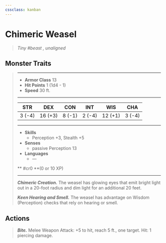 ```yaml
---
cssclass: kanban
---
```


# Chimeric Weasel
>*Tiny #beast , unaligned*
## Monster Traits
>___
>- **Armor Class** 13
>- **Hit Points** 1 (1d4 - 1)
>- **Speed** 30 ft.
>___
>|STR|DEX|CON|INT|WIS|CHA|
>|:---:|:---:|:---:|:---:|:---:|:---:|
>|3 (-4)|16 (+3)|8 (-1)|2 (-4)|12 (+1)|3 (-4)|
>___
>- **Skills**
>	 - Perception +3, Stealth +5
>- **Senses**
>	 - passive Perception 13
>- **Languages**
>	 - —
>
> ** #cr0 **(0 or 10 XP)
>___
>***Chimeric Creation.*** The weasel has glowing eyes that emit bright light out in a 20-foot radius and dim light for an additional 20 feet.  
>
>***Keen Hearing and Smell.*** The weasel has advantage on Wisdom (Perception) checks that rely on hearing or smell.  
>
## Actions
>***Bite.*** Melee Weapon Attack: +5 to hit, reach 5 ft., one target. Hit: 1 piercing damage.